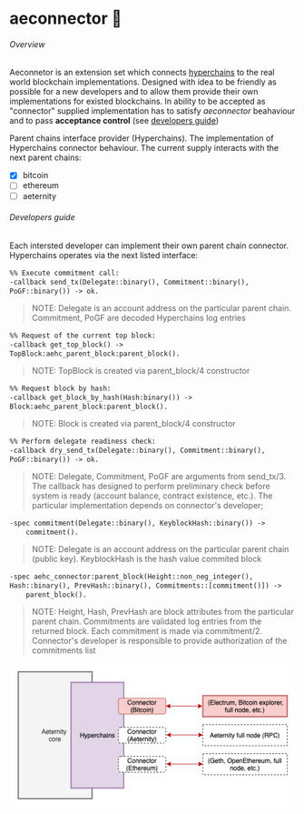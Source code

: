# aeconnector 🔌
###### Overview

Aeconnetor is an extension set which connects [hyperchains](https://github.com/aeternity/hyperchains-whitepaper) to the real world blockchain implementations. 
Designed with idea to be friendly as possible for a new developers and to allow them provide their own implementations for existed blockchains. 
In ability to be accepted as "connector" supplied implementation has to satisfy *aeconnector* beahaviour and to pass **acceptance control** (see [developers guide](https://github.com/aeternity/aeconnector/wiki/Developers-guide))

Parent chains interface provider (Hyperchains). The implementation of Hyperchains connector behaviour. 
The current supply interacts with the next parent chains:

- [x] bitcoin
- [ ] ethereum
- [ ] aeternity

###### Developers guide
Each intersted developer can implement their own parent chain connector. Hyperchains operates via the next listed interface:

```
%% Execute commitment call:
-callback send_tx(Delegate::binary(), Commitment::binary(), PoGF::binary()) -> ok.
```
> NOTE: Delegate is an account address on the particular parent chain.
> Commitment, PoGF are decoded Hyperchains log entries

```
%% Request of the current top block:
-callback get_top_block() -> TopBlock:aehc_parent_block:parent_block().
```
> NOTE: TopBlock is created via parent_block/4 constructor

```
%% Request block by hash:
-callback get_block_by_hash(Hash:binary()) -> Block:aehc_parent_block:parent_block().
```
> NOTE: Block is created via parent_block/4 constructor  

```
%% Perform delegate readiness check:
-callback dry_send_tx(Delegate::binary(), Commitment::binary(), PoGF::binary()) -> ok.
```
> NOTE: Delegate, Commitment, PoGF are arguments from send_tx/3.
> The callback has designed to perform preliminary check before system is ready (account balance, contract existence, etc.).
> The particular implementation depends on connector's developer;

```
-spec commitment(Delegate::binary(), KeyblockHash::binary()) ->
    commitment().
```
> NOTE: Delegate is an account address on the particular parent chain (public key).
> KeyblockHash is the hash value commited block

```
-spec aehc_connector:parent_block(Height::non_neg_integer(), Hash::binary(), PrevHash::binary(), Commitments::[commitment()]) ->
    parent_block().
```
> NOTE: Height, Hash, PrevHash are block attributes from the particular parent chain.
> Commitments are validated log entries from the returned block. Each commitment is made via commitment/2.
> Connector's developer is responsible to provide authorization of the commitments list

<p align="center">
  <img src="/doc/src/HyperchainsConnectorsComponent.png">
</p>
